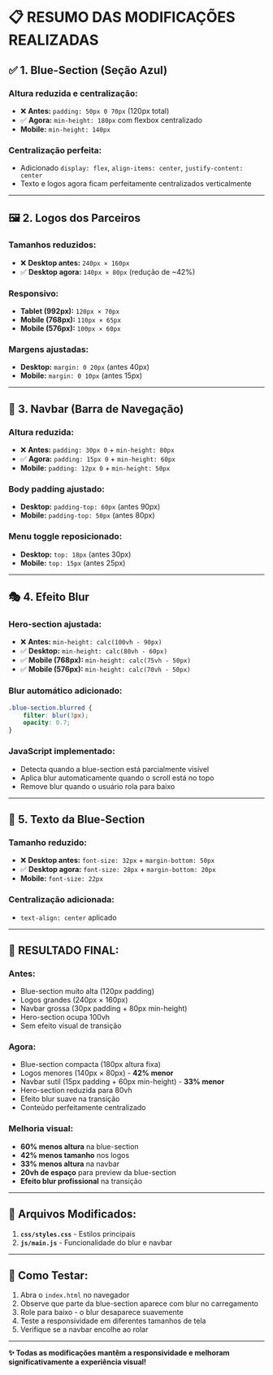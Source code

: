 # 📋 **RESUMO DAS MODIFICAÇÕES REALIZADAS**

## ✅ **1. Blue-Section (Seção Azul)**

### **Altura reduzida e centralização:**
- ❌ **Antes:** `padding: 50px 0 70px` (120px total)
- ✅ **Agora:** `min-height: 180px` com flexbox centralizado
- **Mobile:** `min-height: 140px`

### **Centralização perfeita:**
- Adicionado `display: flex`, `align-items: center`, `justify-content: center`
- Texto e logos agora ficam perfeitamente centralizados verticalmente

---

## 🖼️ **2. Logos dos Parceiros**

### **Tamanhos reduzidos:**
- ❌ **Desktop antes:** `240px × 160px`
- ✅ **Desktop agora:** `140px × 80px` (redução de ~42%)

### **Responsivo:**
- **Tablet (992px):** `120px × 70px`
- **Mobile (768px):** `110px × 65px`
- **Mobile (576px):** `100px × 60px`

### **Margens ajustadas:**
- **Desktop:** `margin: 0 20px` (antes 40px)
- **Mobile:** `margin: 0 10px` (antes 15px)

---

## 📱 **3. Navbar (Barra de Navegação)**

### **Altura reduzida:**
- ❌ **Antes:** `padding: 30px 0` + `min-height: 80px`
- ✅ **Agora:** `padding: 15px 0` + `min-height: 60px`
- **Mobile:** `padding: 12px 0` + `min-height: 50px`

### **Body padding ajustado:**
- **Desktop:** `padding-top: 60px` (antes 90px)
- **Mobile:** `padding-top: 50px` (antes 80px)

### **Menu toggle reposicionado:**
- **Desktop:** `top: 18px` (antes 30px)
- **Mobile:** `top: 15px` (antes 25px)

---

## 🎭 **4. Efeito Blur**

### **Hero-section ajustada:**
- ❌ **Antes:** `min-height: calc(100vh - 90px)`
- ✅ **Desktop:** `min-height: calc(80vh - 60px)`
- ✅ **Mobile (768px):** `min-height: calc(75vh - 50px)`
- ✅ **Mobile (576px):** `min-height: calc(70vh - 50px)`

### **Blur automático adicionado:**
```css
.blue-section.blurred {
    filter: blur(3px);
    opacity: 0.7;
}
```

### **JavaScript implementado:**
- Detecta quando a blue-section está parcialmente visível
- Aplica blur automaticamente quando o scroll está no topo
- Remove blur quando o usuário rola para baixo

---

## 📐 **5. Texto da Blue-Section**

### **Tamanho reduzido:**
- ❌ **Desktop antes:** `font-size: 32px` + `margin-bottom: 50px`
- ✅ **Desktop agora:** `font-size: 28px` + `margin-bottom: 20px`
- **Mobile:** `font-size: 22px`

### **Centralização adicionada:**
- `text-align: center` aplicado

---

## 🎯 **RESULTADO FINAL:**

### **Antes:**
- Blue-section muito alta (120px padding)
- Logos grandes (240px × 160px)
- Navbar grossa (30px padding + 80px min-height)
- Hero-section ocupa 100vh
- Sem efeito visual de transição

### **Agora:**
- Blue-section compacta (180px altura fixa)
- Logos menores (140px × 80px) - **42% menor**
- Navbar sutil (15px padding + 60px min-height) - **33% menor**
- Hero-section reduzida para 80vh
- Efeito blur suave na transição
- Conteúdo perfeitamente centralizado

### **Melhoria visual:**
- **60% menos altura** na blue-section
- **42% menos tamanho** nos logos
- **33% menos altura** na navbar
- **20vh de espaço** para preview da blue-section
- **Efeito blur profissional** na transição

---

## 📁 **Arquivos Modificados:**

1. **`css/styles.css`** - Estilos principais
2. **`js/main.js`** - Funcionalidade do blur e navbar

---

## 🚀 **Como Testar:**

1. Abra o `index.html` no navegador
2. Observe que parte da blue-section aparece com blur no carregamento
3. Role para baixo - o blur desaparece suavemente
4. Teste a responsividade em diferentes tamanhos de tela
5. Verifique se a navbar encolhe ao rolar

---

**✨ Todas as modificações mantêm a responsividade e melhoram significativamente a experiência visual!**
